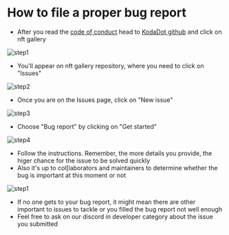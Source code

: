 # How to file a proper bug report

- After you read the [code of conduct](https://github.com/kodadot/nft-gallery/blob/main/CODE_OF_CONDUCT.md) head to [KodaDot github](https://github.com/kodadot) and click on nft gallery

![step1](/bug_report/step1.png)

- You'll appear on nft gallery repository, where you need to click on "Issues"

![step2](/bug_report/step2.png)

- Once you are on the Issues page, click on "New issue"

![step3](/bug_report/step3.png)

- Choose "Bug report" by clicking on "Get started"

![step4](/bug_report/step4.png)

- Follow the instructions. Remember, the more details you provide, the higer chance for the issue to be solved quickly
- Also it's up to col[laborators and maintainers to determine whether the bug is important at this moment or not

![step1](/bug_report/step5.png)

- If no one gets to your bug report, it might mean there are other important to issues to tackle or you filled the bug report not well enough
- Feel free to ask on our discord in developer category about the issue you submitted